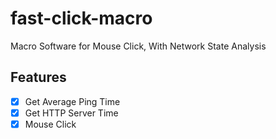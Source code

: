 # fast-click-macro
Macro Software for Mouse Click, With Network State Analysis


## Features
 - [X] Get Average Ping Time
 - [X] Get HTTP Server Time
 - [X] Mouse Click